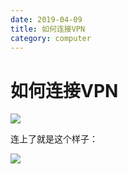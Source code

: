 ```yaml
---
date: 2019-04-09
title: 如何连接VPN
category: computer
---
```

# 如何连接VPN

![](https://goooooouwa.oss-cn-beijing.aliyuncs.com/img/wmYww4H.png)

连上了就是这个样子：

![](https://goooooouwa.oss-cn-beijing.aliyuncs.com/img/fSUjVR5.png)
